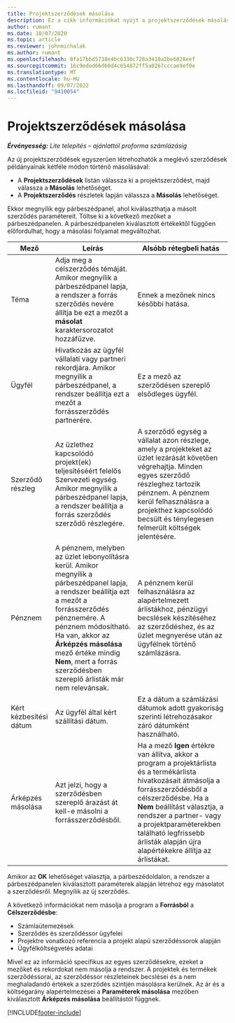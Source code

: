 ```yaml
---
title: Projektszerződések másolása
description: Ez a cikk információkat nyújt a projektszerződések másolásáról a Project Operations alkalmazásban.
author: rumant
ms.date: 10/07/2020
ms.topic: article
ms.reviewer: johnmichalak
ms.author: rumant
ms.openlocfilehash: 8fa17bbd5738e4bc6330c728a3418a2be6828eef
ms.sourcegitcommit: 16c9eded66d60d4c654872ff5a0267cccae9ef0e
ms.translationtype: MT
ms.contentlocale: hu-HU
ms.lasthandoff: 09/07/2022
ms.locfileid: "9410054"
---
```

# <a name="copy-project-contracts"></a>Projektszerződések másolása

_**Érvényesség:** Lite telepítés – ajánlattól proforma számlázásig_

Az új projektszerződések egyszerűen létrehozhatók a meglévő szerződések példányainak kétféle módon történő másolásával: 

  - A **Projektszerződések** listán válassza ki a projektszerződést, majd válassza a **Másolás** lehetőséget.
  - A **Projektszerződés** részletek lapján válassza a **Másolás** lehetőséget.

Ekkor megnyílik egy párbeszédpanel, ahol kiválaszthatja a másolt szerződés paramétereit. Töltse ki a következő mezőket a párbeszédpanelen. A párbeszédpanelen kiválasztott értékektől függően előfordulhat, hogy a másolási folyamat megváltozhat.

| **Mező** | **Leírás** | **Alsóbb rétegbeli hatás** |
| --- | --- | --- |
| Téma | Adja meg a célszerződés témáját. Amikor megnyílik a párbeszédpanel lapja, a rendszer a forrás szerződés nevére állítja be ezt a mezőt a **másolat** karaktersorozatot hozzáfűzve. | Ennek a mezőnek nincs későbbi hatása. |
| Ügyfél | Hivatkozás az ügyfél vállalati vagy partneri rekordjára. Amikor megnyílik a párbeszédpanel, a rendszer beállítja ezt a mezőt a forrásszerződés partnerére. | Ez a mező az szerződésen szereplő elsődleges ügyfél. |
| Szerződő részleg | Az üzlethez kapcsolódó projekt(ek) teljesítéséért felelős Szervezeti egység. Amikor megnyílik a párbeszédpanel lapja, a rendszer beállítja a forrás szerződés szerződő részlegére. | A szerződő egység a vállalat azon részlege, amely a projekteket az üzlet lezárását követően végrehajtja. Minden egyes szerződő részleghez tartozik pénznem. A pénznem kerül felhasználásra a projekthez kapcsolódó becsült és ténylegesen felmerült költségek jelentésére. |
| Pénznem | A pénznem, melyben az üzlet lebonyolításra kerül. Amikor megnyílik a párbeszédpanel lapja, a rendszer beállítja ezt a mezőt a forrásszerződés pénznemére. A pénznem módosítható. Ha van, akkor az **Árképzés másolása** mező értéke mindig **Nem**, mert a forrás szerződésben szereplő árlisták már nem relevánsak. | A pénznem kerül felhasználásra az alapértelmezett árlistákhoz, pénzügyi becslések készítéséhez az szerződéshez, és az üzlet megnyerése után az ügyfélnek történő számlázásra. |
| Kért kézbesítési dátum | Az ügyfél által kért szállítási dátum. | Ez a dátum a számlázási dátumok adott gyakoriság szerinti létrehozásakor záró dátumként használható. |
| Árképzés másolása | Azt jelzi, hogy a szerződésben szereplő árazást át kell-e másolni a forrásszerződésből. | Ha a mező **Igen** értékre van állítva, akkor a program a projektárlista és a termékárlista hivatkozásait átmásolja a forrásszerződésből a célszerződésbe. Ha a **Nem** beállítást választja, a rendszer a partner- vagy a projektparaméterekben található legfrissebb árlisták alapján újra alapértékekre állítja az árlistákat. |

Amikor az **OK** lehetőséget választja, a párbeszédoldalon, a rendszer a párbeszédpanelen kiválasztott paraméterek alapján létrehoz egy másolatot a szerződésről. Megnyílik az új szerződés.

A következő információkat nem másolja a program a **Forrásból** a **Célszerződésbe**:

  - Számlaütemezések
  - Szerződés és szerződéssor ügyfelei
  - Projektre vonatkozó referencia a projekt alapú szerződéssorok alapján
  - Ügyfélköltségvetés adatai

Mivel ez az információ specifikus az egyes szerződésekre, ezeket a mezőket és rekordokat nem másolja a rendszer. A projektek és termékek szerződéssorai, az szerződéssor részleteinek becslései és a nem meghaladandó értékek a szerződés szintjén másolásra kerülnek. Az ár és a költségarány alapértelmezései a **Paraméterek másolása** mezőben kiválasztott **Árképzés másolása** beállítástól függnek.


[!INCLUDE[footer-include](../../includes/footer-banner.md)]
